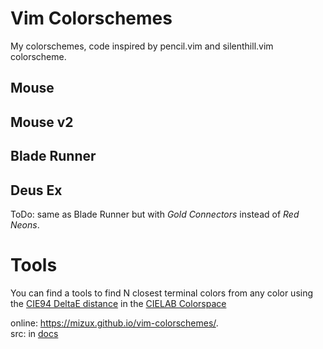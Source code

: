 # Vim Colorschemes
My colorschemes, code inspired by pencil.vim and silenthill.vim colorscheme.
## Mouse 

## Mouse v2

## Blade Runner

## Deus Ex
ToDo: same as Blade Runner but with *Gold Connectors* instead of *Red Neons*.

# Tools
You can find a tools to find N closest terminal colors from any color using the
[CIE94 DeltaE distance](https://en.wikipedia.org/wiki/Color_difference#CIE94) in the
[CIELAB Colorspace](https://en.wikipedia.org/wiki/CIELAB_color_space)

online: https://mizux.github.io/vim-colorschemes/.  
src: in [docs](docs)
